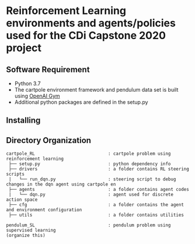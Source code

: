 # Reinforcement Learning environments and agents/policies used for the CDi Capstone 2020 project

## Software Requirement
* Python 3.7 
* The cartpole environment framework and pendulum data set is built using [OpenAI Gym](https://gym.openai.com) 
* Additional python packages are defined in the setup.py  

## Installing 

## Directory Organization
```
cartpole_RL                            : cartpole problem using reinforcement learning
 ├── setup.py                          : python dependency info
 ├── drivers                           : a folder contains RL steering scripts
 |   └── run_dqn.py                    : steering script to debug changes in the dqn agent using cartpole en
 ├── agents                            : a folder contains agent codes
 |   └── dqn.py                        : agent used for discrete action space 
 ├── cfg                               : a folder contains the agent and environment configuration
 ├── utils                             : a folder contains utilities

pendulum_SL                            : pendulum problem using supervised learning
(organize this)
```
